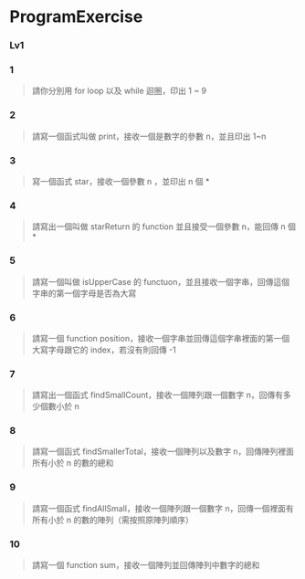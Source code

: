 # ProgramExercise
### Lv1
### 1
>請你分別用 for loop 以及 while 迴圈，印出 1 ~ 9
### 2
>請寫一個函式叫做 print，接收一個是數字的參數 n，並且印出 1~n
### 3
>寫一個函式 star，接收一個參數 n ，並印出 n 個 *
### 4
>請寫出一個叫做 starReturn 的 function 並且接受一個參數 n，能回傳 n 個 *
### 5
>請寫一個叫做 isUpperCase 的 functuon，並且接收一個字串，回傳這個字串的第一個字母是否為大寫
### 6
>請寫一個 function position，接收一個字串並回傳這個字串裡面的第一個大寫字母跟它的 index，若沒有則回傳 -1
### 7
>請寫出一個函式 findSmallCount，接收一個陣列跟一個數字 n，回傳有多少個數小於 n
### 8
>請寫一個函式 findSmallerTotal，接收一個陣列以及數字 n，回傳陣列裡面所有小於 n 的數的總和
### 9
>請寫一個函式 findAllSmall，接收一個陣列跟一個數字 n，回傳一個裡面有所有小於 n 的數的陣列（需按照原陣列順序）
### 10
>請寫一個 function sum，接收一個陣列並回傳陣列中數字的總和



